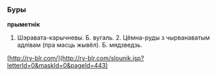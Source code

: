 ### Буры
**прыметнік**

1. Шэравата-карычневы. Б. вугаль. 2. Цёмна-руды з чырванаватым адлівам (пра масць жывёл). Б. мядзведзь.

<a rel="author">[http://rv-blr.com/](http://rv-blr.com/slounik.jsp?letterId=0&maskId=0&pageId=443)</a>
